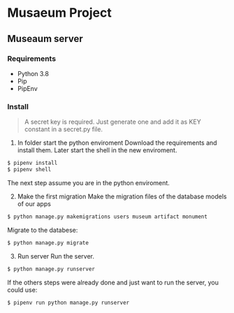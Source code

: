 # Musaeum Project

## Museaum server

### Requirements

- Python 3.8
- Pip
- PipEnv

### Install
> A secret key is required. Just generate one and add it as KEY constant in a secret.py file.

1. In folder start the python enviroment
Download the requirements and install them. Later start the shell in the new enviroment.
```sh
$ pipenv install
$ pipenv shell
```
The next step assume you are in the python enviroment.

2. Make the first migration
Make the migration files of the database models of our apps
```sh
$ python manage.py makemigrations users museum artifact monument
```
Migrate to the databese:
```sh
$ python manage.py migrate
```

3. Run server
Run the server.
```sh
$ python manage.py runserver
```
If the others steps were already done and just want to run the server, you could use:
```sh
$ pipenv run python manage.py runserver
```
